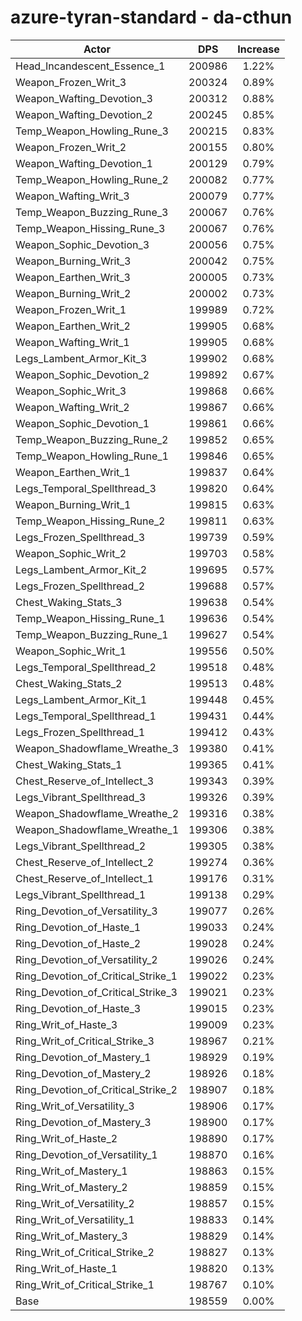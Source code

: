 # azure-tyran-standard - da-cthun
| Actor | DPS | Increase |
|---|:---:|:---:|
|Head_Incandescent_Essence_1|200986|1.22%|
|Weapon_Frozen_Writ_3|200324|0.89%|
|Weapon_Wafting_Devotion_3|200312|0.88%|
|Weapon_Wafting_Devotion_2|200245|0.85%|
|Temp_Weapon_Howling_Rune_3|200215|0.83%|
|Weapon_Frozen_Writ_2|200155|0.80%|
|Weapon_Wafting_Devotion_1|200129|0.79%|
|Temp_Weapon_Howling_Rune_2|200082|0.77%|
|Weapon_Wafting_Writ_3|200079|0.77%|
|Temp_Weapon_Buzzing_Rune_3|200067|0.76%|
|Temp_Weapon_Hissing_Rune_3|200067|0.76%|
|Weapon_Sophic_Devotion_3|200056|0.75%|
|Weapon_Burning_Writ_3|200042|0.75%|
|Weapon_Earthen_Writ_3|200005|0.73%|
|Weapon_Burning_Writ_2|200002|0.73%|
|Weapon_Frozen_Writ_1|199989|0.72%|
|Weapon_Earthen_Writ_2|199905|0.68%|
|Weapon_Wafting_Writ_1|199905|0.68%|
|Legs_Lambent_Armor_Kit_3|199902|0.68%|
|Weapon_Sophic_Devotion_2|199892|0.67%|
|Weapon_Sophic_Writ_3|199868|0.66%|
|Weapon_Wafting_Writ_2|199867|0.66%|
|Weapon_Sophic_Devotion_1|199861|0.66%|
|Temp_Weapon_Buzzing_Rune_2|199852|0.65%|
|Temp_Weapon_Howling_Rune_1|199846|0.65%|
|Weapon_Earthen_Writ_1|199837|0.64%|
|Legs_Temporal_Spellthread_3|199820|0.64%|
|Weapon_Burning_Writ_1|199815|0.63%|
|Temp_Weapon_Hissing_Rune_2|199811|0.63%|
|Legs_Frozen_Spellthread_3|199739|0.59%|
|Weapon_Sophic_Writ_2|199703|0.58%|
|Legs_Lambent_Armor_Kit_2|199695|0.57%|
|Legs_Frozen_Spellthread_2|199688|0.57%|
|Chest_Waking_Stats_3|199638|0.54%|
|Temp_Weapon_Hissing_Rune_1|199636|0.54%|
|Temp_Weapon_Buzzing_Rune_1|199627|0.54%|
|Weapon_Sophic_Writ_1|199556|0.50%|
|Legs_Temporal_Spellthread_2|199518|0.48%|
|Chest_Waking_Stats_2|199513|0.48%|
|Legs_Lambent_Armor_Kit_1|199448|0.45%|
|Legs_Temporal_Spellthread_1|199431|0.44%|
|Legs_Frozen_Spellthread_1|199412|0.43%|
|Weapon_Shadowflame_Wreathe_3|199380|0.41%|
|Chest_Waking_Stats_1|199365|0.41%|
|Chest_Reserve_of_Intellect_3|199343|0.39%|
|Legs_Vibrant_Spellthread_3|199326|0.39%|
|Weapon_Shadowflame_Wreathe_2|199316|0.38%|
|Weapon_Shadowflame_Wreathe_1|199306|0.38%|
|Legs_Vibrant_Spellthread_2|199305|0.38%|
|Chest_Reserve_of_Intellect_2|199274|0.36%|
|Chest_Reserve_of_Intellect_1|199176|0.31%|
|Legs_Vibrant_Spellthread_1|199138|0.29%|
|Ring_Devotion_of_Versatility_3|199077|0.26%|
|Ring_Devotion_of_Haste_1|199033|0.24%|
|Ring_Devotion_of_Haste_2|199028|0.24%|
|Ring_Devotion_of_Versatility_2|199026|0.24%|
|Ring_Devotion_of_Critical_Strike_1|199022|0.23%|
|Ring_Devotion_of_Critical_Strike_3|199021|0.23%|
|Ring_Devotion_of_Haste_3|199015|0.23%|
|Ring_Writ_of_Haste_3|199009|0.23%|
|Ring_Writ_of_Critical_Strike_3|198967|0.21%|
|Ring_Devotion_of_Mastery_1|198929|0.19%|
|Ring_Devotion_of_Mastery_2|198926|0.18%|
|Ring_Devotion_of_Critical_Strike_2|198907|0.18%|
|Ring_Writ_of_Versatility_3|198906|0.17%|
|Ring_Devotion_of_Mastery_3|198900|0.17%|
|Ring_Writ_of_Haste_2|198890|0.17%|
|Ring_Devotion_of_Versatility_1|198870|0.16%|
|Ring_Writ_of_Mastery_1|198863|0.15%|
|Ring_Writ_of_Mastery_2|198859|0.15%|
|Ring_Writ_of_Versatility_2|198857|0.15%|
|Ring_Writ_of_Versatility_1|198833|0.14%|
|Ring_Writ_of_Mastery_3|198829|0.14%|
|Ring_Writ_of_Critical_Strike_2|198827|0.13%|
|Ring_Writ_of_Haste_1|198820|0.13%|
|Ring_Writ_of_Critical_Strike_1|198767|0.10%|
|Base|198559|0.00%|
